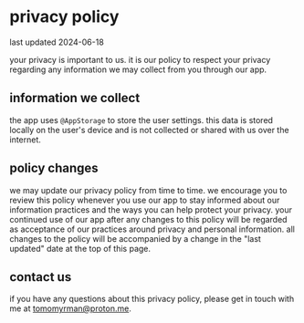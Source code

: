 # privacy policy

last updated 2024-06-18

your privacy is important to us. it is our policy to respect your privacy regarding any information we may collect from you through our app.

## information we collect

the app uses `@AppStorage` to store the user settings. this data is stored locally on the user's device and is not collected or shared with us over the internet.

## policy changes

we may update our privacy policy from time to time. we encourage you to review this policy whenever you use our app to stay informed about our information practices and the ways you can help protect your privacy. your continued use of our app after any changes to this policy will be regarded as acceptance of our practices around privacy and personal information. all changes to the policy will be accompanied by a change in the "last updated" date at the top of this page.

## contact us

if you have any questions about this privacy policy, please get in touch with me at tomomyrman@proton.me.
